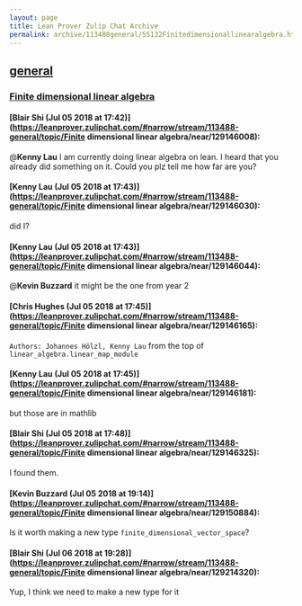 ```yaml
---
layout: page
title: Lean Prover Zulip Chat Archive 
permalink: archive/113488general/55132Finitedimensionallinearalgebra.html
---
```


## [general](index.html)
### [Finite dimensional linear algebra](55132Finitedimensionallinearalgebra.html)

#### [Blair Shi (Jul 05 2018 at 17:42)](https://leanprover.zulipchat.com/#narrow/stream/113488-general/topic/Finite dimensional linear algebra/near/129146008):
@**Kenny Lau**  I am currently doing linear algebra on lean. I heard that you already did something on it. Could you plz tell me how far are you?

#### [Kenny Lau (Jul 05 2018 at 17:43)](https://leanprover.zulipchat.com/#narrow/stream/113488-general/topic/Finite dimensional linear algebra/near/129146030):
did I?

#### [Kenny Lau (Jul 05 2018 at 17:43)](https://leanprover.zulipchat.com/#narrow/stream/113488-general/topic/Finite dimensional linear algebra/near/129146044):
@**Kevin Buzzard** it might be the one from year 2

#### [Chris Hughes (Jul 05 2018 at 17:45)](https://leanprover.zulipchat.com/#narrow/stream/113488-general/topic/Finite dimensional linear algebra/near/129146165):
`Authors: Johannes Hölzl, Kenny Lau` from the top of `linear_algebra.linear_map_module`

#### [Kenny Lau (Jul 05 2018 at 17:45)](https://leanprover.zulipchat.com/#narrow/stream/113488-general/topic/Finite dimensional linear algebra/near/129146181):
but those are in mathlib

#### [Blair Shi (Jul 05 2018 at 17:48)](https://leanprover.zulipchat.com/#narrow/stream/113488-general/topic/Finite dimensional linear algebra/near/129146325):
I found them.

#### [Kevin Buzzard (Jul 05 2018 at 19:14)](https://leanprover.zulipchat.com/#narrow/stream/113488-general/topic/Finite dimensional linear algebra/near/129150884):
Is it worth making a new type `finite_dimensional_vector_space`?

#### [Blair Shi (Jul 06 2018 at 19:28)](https://leanprover.zulipchat.com/#narrow/stream/113488-general/topic/Finite dimensional linear algebra/near/129214320):
Yup, I think we need to make a new type for it

